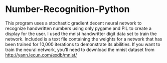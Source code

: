 # Number-Recognition-Python
This program uses a stochastic gradient decent neural network to recognize handwritten numbers using only pygame and PIL to create a display for the user. I used the mnist handwritter digit data set to train the network. Included is a text file containing the weights for a network that has been trained for 10,000 iterations to demonstrate its abilities. If you want to train the neural network, you'll need to download the mnist dataset from http://yann.lecun.com/exdb/mnist/

